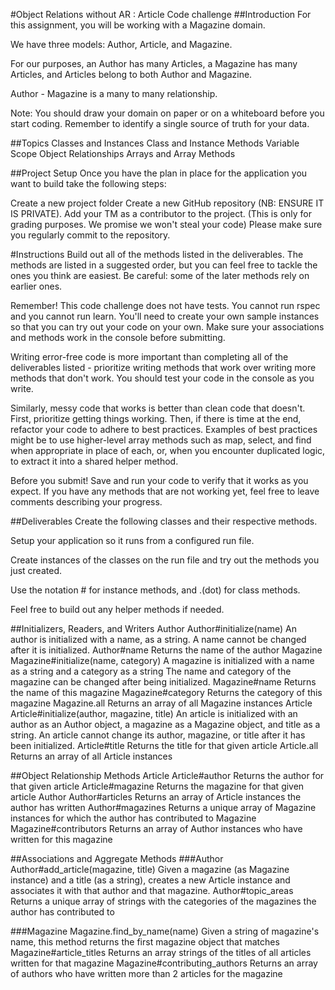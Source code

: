 #Object Relations without AR : Article Code challenge
##Introduction
For this assignment, you will be working with a Magazine domain.

 

We have three models: Author, Article, and Magazine.

 

For our purposes, an Author has many Articles, a Magazine has many Articles, and Articles belong to both Author and Magazine.

 

Author - Magazine is a many to many relationship.

 

Note: You should draw your domain on paper or on a whiteboard before you start coding. Remember to identify a single source of truth for your data.

##Topics
Classes and Instances
Class and Instance Methods
Variable Scope
Object Relationships
Arrays and Array Methods


##Project Setup
Once you have the plan in place for the application you want to build take the following steps:

Create a new project folder
Create a new GitHub repository (NB: ENSURE IT IS PRIVATE).
Add your TM as a contributor to the project. (This is only for grading purposes. We promise we won't steal your code)
Please make sure you regularly commit to the repository.


#Instructions
Build out all of the methods listed in the deliverables. The methods are listed in a suggested order, but you can feel free to tackle the ones you think are easiest. Be careful: some of the later methods rely on earlier ones.

Remember! This code challenge does not have tests. You cannot run rspec and you cannot run learn. You'll need to create your own sample instances so that you can try out your code on your own. Make sure your associations and methods work in the console before submitting.

Writing error-free code is more important than completing all of the deliverables listed - prioritize writing methods that work over writing more methods that don't work. You should test your code in the console as you write.

Similarly, messy code that works is better than clean code that doesn't. First, prioritize getting things working. Then, if there is time at the end, refactor your code to adhere to best practices. Examples of best practices might be to use higher-level array methods such as map, select, and find when appropriate in place of each, or, when you encounter duplicated logic, to extract it into a shared helper method.

Before you submit! Save and run your code to verify that it works as you expect. If you have any methods that are not working yet, feel free to leave comments describing your progress.

 

##Deliverables
Create the following classes and their respective methods.

Setup your application so it runs from a configured run file. 

Create instances of the classes on the run file and try out the methods you just created.

Use the notation # for instance methods, and .(dot) for class methods.

Feel free to build out any helper methods if needed.

 

##Initializers, Readers, and Writers
Author
Author#initialize(name)
An author is initialized with a name, as a string.
A name cannot be changed after it is initialized.
Author#name
Returns the name of the author
Magazine
Magazine#initialize(name, category)
A magazine is initialized with a name as a string and a category as a string
The name and category of the magazine can be changed after being initialized.
Magazine#name
Returns the name of this magazine
Magazine#category
Returns the category of this magazine
Magazine.all
Returns an array of all Magazine instances
Article
Article#initialize(author, magazine, title)
An article is initialized with an author as an Author object, a magazine as a Magazine object, and title as a string.
An article cannot change its author, magazine, or title after it has been initialized.
Article#title
Returns the title for that given article
Article.all
Returns an array of all Article instances
 

##Object Relationship Methods
Article
Article#author
Returns the author for that given article
Article#magazine
Returns the magazine for that given article
Author
Author#articles
Returns an array of Article instances the author has written
Author#magazines
Returns a unique array of Magazine instances for which the author has contributed to
Magazine
Magazine#contributors
Returns an array of Author instances who have written for this magazine
 

##Associations and Aggregate Methods
###Author
Author#add_article(magazine, title)
Given a magazine (as Magazine instance) and a title (as a string), creates a new Article instance and associates it with that author and that magazine.
Author#topic_areas
Returns a unique array of strings with the categories of the magazines the author has contributed to

###Magazine
Magazine.find_by_name(name)
Given a string of magazine's name, this method returns the first magazine object that matches
Magazine#article_titles
Returns an array strings of the titles of all articles written for that magazine
Magazine#contributing_authors
Returns an array of authors who have written more than 2 articles for the magazine
